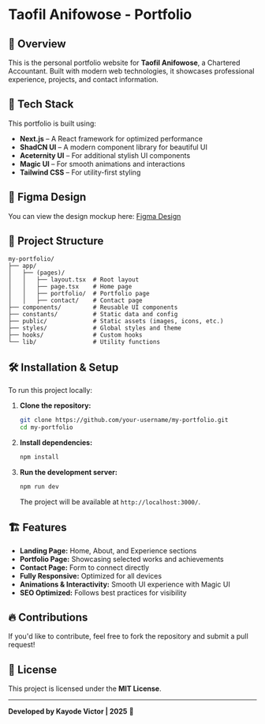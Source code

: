 # Taofil Anifowose - Portfolio

## 📌 Overview

This is the personal portfolio website for **Taofil Anifowose**, a Chartered Accountant. Built with modern web technologies, it showcases professional experience, projects, and contact information.

## 🚀 Tech Stack

This portfolio is built using:

- **Next.js** – A React framework for optimized performance
- **ShadCN UI** – A modern component library for beautiful UI
- **Aceternity UI** – For additional stylish UI components
- **Magic UI** – For smooth animations and interactions
- **Tailwind CSS** – For utility-first styling

## 🎨 Figma Design

You can view the design mockup here: [Figma Design](https://www.figma.com/design/PkeI5uD90c1lm3DpMFGbtz/anifowose-portfolio?node-id=180-144&t=P9Ldd9ckGfZu7Zet-0)

## 📂 Project Structure

```
my-portfolio/
├── app/
│   ├── (pages)/
│   │   ├── layout.tsx  # Root layout
│   │   ├── page.tsx    # Home page
│   │   ├── portfolio/  # Portfolio page
│   │   ├── contact/    # Contact page
├── components/         # Reusable UI components
├── constants/          # Static data and config
├── public/             # Static assets (images, icons, etc.)
├── styles/             # Global styles and theme
├── hooks/              # Custom hooks
└── lib/                # Utility functions
```

## 🛠️ Installation & Setup

To run this project locally:

1. **Clone the repository:**

   ```sh
   git clone https://github.com/your-username/my-portfolio.git
   cd my-portfolio
   ```

2. **Install dependencies:**

   ```sh
   npm install
   ```

3. **Run the development server:**
   ```sh
   npm run dev
   ```
   The project will be available at `http://localhost:3000/`.

## 🏗️ Features

- **Landing Page:** Home, About, and Experience sections
- **Portfolio Page:** Showcasing selected works and achievements
- **Contact Page:** Form to connect directly
- **Fully Responsive:** Optimized for all devices
- **Animations & Interactivity:** Smooth UI experience with Magic UI
- **SEO Optimized:** Follows best practices for visibility

## 🔥 Contributions

If you'd like to contribute, feel free to fork the repository and submit a pull request!

## 📜 License

This project is licensed under the **MIT License**.

---

**Developed by Kayode Victor | 2025** 🚀
